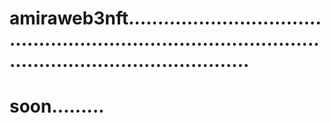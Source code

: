 # amiraweb3nft...............................................................................................................................
# soon.........

